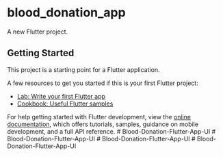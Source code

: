 # blood_donation_app

A new Flutter project.

## Getting Started

This project is a starting point for a Flutter application.

A few resources to get you started if this is your first Flutter project:

- [Lab: Write your first Flutter app](https://docs.flutter.dev/get-started/codelab)
- [Cookbook: Useful Flutter samples](https://docs.flutter.dev/cookbook)

For help getting started with Flutter development, view the
[online documentation](https://docs.flutter.dev/), which offers tutorials,
samples, guidance on mobile development, and a full API reference.
#   B l o o d - D o n a t i o n - F l u t t e r - A p p - U I  
 #   B l o o d - D o n a t i o n - F l u t t e r - A p p - U I  
 #   B l o o d - D o n a t i o n - F l u t t e r - A p p - U I  
 #   B l o o d - D o n a t i o n - F l u t t e r - A p p - U I  
 